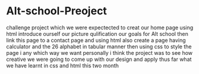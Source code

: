 # Alt-school-Preoject
challenge project which we were expectected to creat our home page using html
introduce ourself
our picture
qulification 
our goals for Alt school
then link this page to a contact page and using html also create a page having calculator and the 26 alphabet in tabular manner 
then using css to style the page i any which way we want 
personally i think the project was to see how creative we were going to come up with our design and apply thus far what we have learnt in css and html this two month
